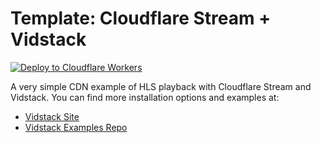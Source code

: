 # Template: Cloudflare Stream + Vidstack

[![Deploy to Cloudflare Workers](https://deploy.workers.cloudflare.com/button)](https://deploy.workers.cloudflare.com/?url=https://github.com/cloudflare/workers-sdk/tree/main/templates/stream/playback/vidstack)

A very simple CDN example of HLS playback with Cloudflare Stream and Vidstack. You can find more
installation options and examples at:

- [Vidstack Site](https://www.vidstack.io)
- [Vidstack Examples Repo](https://github.com/vidstack/examples)
